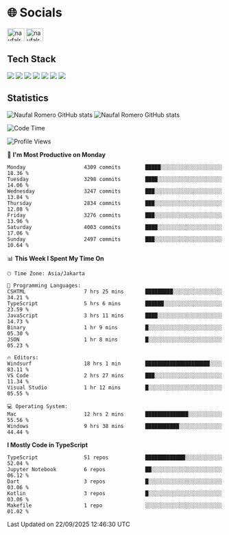 <h1 align="">🌐 Socials</h1>
<p align="left">
<a href="https://linkedin.com/in/naufal-romero-putra-pratama-9ab816177/" target="blank"><img align="center" src="https://raw.githubusercontent.com/rahuldkjain/github-profile-readme-generator/master/src/images/icons/Social/linked-in-alt.svg" alt="naufalromero" height="30" width="40" /></a>
<a href="https://instagram.com/naufalromero" target="blank"><img align="center" src="https://raw.githubusercontent.com/rahuldkjain/github-profile-readme-generator/master/src/images/icons/Social/instagram.svg" alt="naufalromero" height="30" width="40" /></a>
</p>


<h2 align="">Tech Stack</h2>
<div align="">
  <img src="https://img.shields.io/badge/next.js-000000?style=for-the-badge&logo=nextdotjs&logoColor=white"/>
 <img src="https://img.shields.io/badge/typescript-%23007ACC.svg?style=for-the-badge&logo=typescript&logoColor=white"/>
 <img src="https://img.shields.io/badge/react-%2320232a.svg?style=for-the-badge&logo=react&logoColor=%2361DAFB"/>
 <img src="https://img.shields.io/badge/tailwindcss-%2338B2AC.svg?style=for-the-badge&logo=tailwind-css&logoColor=white"/>
 <img src="https://img.shields.io/badge/Prisma-3982CE?style=for-the-badge&logo=Prisma&logoColor=white"/>
 <img src="https://img.shields.io/badge/javascript-%23323330.svg?style=for-the-badge&logo=javascript&logoColor=%23F7DF1E"/>
 <img src="https://img.shields.io/badge/java-%23ED8B00.svg?style=for-the-badge&logo=openjdk&logoColor=white"/>
</div>


<h2 align="">Statistics</h2>
<div align="">
<img src="https://github-readme-stats-xi-nine-74.vercel.app/api?username=romves&show_icons=true&theme=tokyonight&include_all_commits=true&count_private=true" alt="Naufal Romero GitHub stats"/>
<img src="https://github-readme-stats-xi-nine-74.vercel.app/api/top-langs/?username=romves&theme=tokyonight&hide_border=false&include_all_commits=true&count_private=true&layout=compact" alt="Naufal Romero GitHub stats"/>
</div>

<!--START_SECTION:waka-->
![Code Time](http://img.shields.io/badge/Code%20Time-2%2C936%20hrs%2024%20mins-blue)

![Profile Views](http://img.shields.io/badge/Profile%20Views-0-blue)

📅 **I'm Most Productive on Monday** 

```text
Monday                   4309 commits        █████░░░░░░░░░░░░░░░░░░░░   18.36 % 
Tuesday                  3298 commits        ████░░░░░░░░░░░░░░░░░░░░░   14.06 % 
Wednesday                3247 commits        ███░░░░░░░░░░░░░░░░░░░░░░   13.84 % 
Thursday                 2834 commits        ███░░░░░░░░░░░░░░░░░░░░░░   12.08 % 
Friday                   3276 commits        ███░░░░░░░░░░░░░░░░░░░░░░   13.96 % 
Saturday                 4003 commits        ████░░░░░░░░░░░░░░░░░░░░░   17.06 % 
Sunday                   2497 commits        ███░░░░░░░░░░░░░░░░░░░░░░   10.64 % 
```


📊 **This Week I Spent My Time On** 

```text
🕑︎ Time Zone: Asia/Jakarta

💬 Programming Languages: 
CSHTML                   7 hrs 25 mins       █████████░░░░░░░░░░░░░░░░   34.21 % 
TypeScript               5 hrs 6 mins        ██████░░░░░░░░░░░░░░░░░░░   23.59 % 
JavaScript               3 hrs 11 mins       ████░░░░░░░░░░░░░░░░░░░░░   14.73 % 
Binary                   1 hr 9 mins         █░░░░░░░░░░░░░░░░░░░░░░░░   05.30 % 
JSON                     1 hr 8 mins         █░░░░░░░░░░░░░░░░░░░░░░░░   05.23 % 

🔥 Editors: 
Windsurf                 18 hrs 1 min        █████████████████████░░░░   83.11 % 
VS Code                  2 hrs 27 mins       ███░░░░░░░░░░░░░░░░░░░░░░   11.34 % 
Visual Studio            1 hr 12 mins        █░░░░░░░░░░░░░░░░░░░░░░░░   05.55 % 

💻 Operating System: 
Mac                      12 hrs 2 mins       ██████████████░░░░░░░░░░░   55.56 % 
Windows                  9 hrs 38 mins       ███████████░░░░░░░░░░░░░░   44.44 % 
```

**I Mostly Code in TypeScript** 

```text
TypeScript               51 repos            █████████████░░░░░░░░░░░░   52.04 % 
Jupyter Notebook         6 repos             ██░░░░░░░░░░░░░░░░░░░░░░░   06.12 % 
Dart                     3 repos             █░░░░░░░░░░░░░░░░░░░░░░░░   03.06 % 
Kotlin                   3 repos             █░░░░░░░░░░░░░░░░░░░░░░░░   03.06 % 
Makefile                 1 repo              ░░░░░░░░░░░░░░░░░░░░░░░░░   01.02 % 
```




 Last Updated on 22/09/2025 12:46:30 UTC
<!--END_SECTION:waka-->
